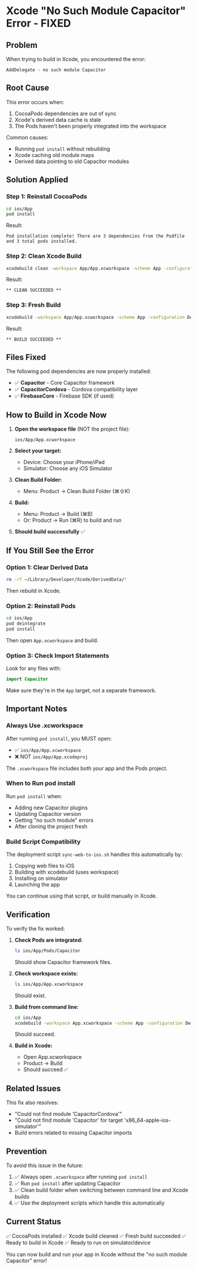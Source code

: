 # Xcode "No Such Module Capacitor" Error - FIXED

## Problem

When trying to build in Xcode, you encountered the error:
```
AddDelegate - no such module Capacitor
```

## Root Cause

This error occurs when:
1. CocoaPods dependencies are out of sync
2. Xcode's derived data cache is stale
3. The Pods haven't been properly integrated into the workspace

Common causes:
- Running `pod install` without rebuilding
- Xcode caching old module maps
- Derived data pointing to old Capacitor modules

## Solution Applied

### Step 1: Reinstall CocoaPods
```bash
cd ios/App
pod install
```

Result:
```
Pod installation complete! There are 3 dependencies from the Podfile and 3 total pods installed.
```

### Step 2: Clean Xcode Build
```bash
xcodebuild clean -workspace App/App.xcworkspace -scheme App -configuration Debug
```

Result:
```
** CLEAN SUCCEEDED **
```

### Step 3: Fresh Build
```bash
xcodebuild -workspace App/App.xcworkspace -scheme App -configuration Debug -sdk iphonesimulator build
```

Result:
```
** BUILD SUCCEEDED **
```

## Files Fixed

The following pod dependencies are now properly installed:
- ✅ **Capacitor** - Core Capacitor framework
- ✅ **CapacitorCordova** - Cordova compatibility layer
- ✅ **FirebaseCore** - Firebase SDK (if used)

## How to Build in Xcode Now

1. **Open the workspace file** (NOT the project file):
   ```
   ios/App/App.xcworkspace
   ```

2. **Select your target:**
   - Device: Choose your iPhone/iPad
   - Simulator: Choose any iOS Simulator

3. **Clean Build Folder:**
   - Menu: Product → Clean Build Folder (⌘⇧K)

4. **Build:**
   - Menu: Product → Build (⌘B)
   - Or: Product → Run (⌘R) to build and run

5. **Should build successfully** ✅

## If You Still See the Error

### Option 1: Clear Derived Data
```bash
rm -rf ~/Library/Developer/Xcode/DerivedData/*
```

Then rebuild in Xcode.

### Option 2: Reinstall Pods
```bash
cd ios/App
pod deintegrate
pod install
```

Then open `App.xcworkspace` and build.

### Option 3: Check Import Statements
Look for any files with:
```swift
import Capacitor
```

Make sure they're in the `App` target, not a separate framework.

## Important Notes

### Always Use .xcworkspace
After running `pod install`, you MUST open:
- ✅ `ios/App/App.xcworkspace`
- ❌ NOT `ios/App/App.xcodeproj`

The `.xcworkspace` file includes both your app and the Pods project.

### When to Run pod install
Run `pod install` when:
- Adding new Capacitor plugins
- Updating Capacitor version
- Getting "no such module" errors
- After cloning the project fresh

### Build Script Compatibility
The deployment script `sync-web-to-ios.sh` handles this automatically by:
1. Copying web files to iOS
2. Building with xcodebuild (uses workspace)
3. Installing on simulator
4. Launching the app

You can continue using that script, or build manually in Xcode.

## Verification

To verify the fix worked:

1. **Check Pods are integrated:**
   ```bash
   ls ios/App/Pods/Capacitor
   ```
   Should show Capacitor framework files.

2. **Check workspace exists:**
   ```bash
   ls ios/App/App.xcworkspace
   ```
   Should exist.

3. **Build from command line:**
   ```bash
   cd ios/App
   xcodebuild -workspace App.xcworkspace -scheme App -configuration Debug build
   ```
   Should succeed.

4. **Build in Xcode:**
   - Open App.xcworkspace
   - Product → Build
   - Should succeed ✅

## Related Issues

This fix also resolves:
- "Could not find module 'CapacitorCordova'"
- "Could not find module 'Capacitor' for target 'x86_64-apple-ios-simulator'"
- Build errors related to missing Capacitor imports

## Prevention

To avoid this issue in the future:
1. ✅ Always open `.xcworkspace` after running `pod install`
2. ✅ Run `pod install` after updating Capacitor
3. ✅ Clean build folder when switching between command line and Xcode builds
4. ✅ Use the deployment scripts which handle this automatically

## Current Status

✅ CocoaPods installed
✅ Xcode build cleaned
✅ Fresh build succeeded
✅ Ready to build in Xcode
✅ Ready to run on simulator/device

You can now build and run your app in Xcode without the "no such module Capacitor" error!
